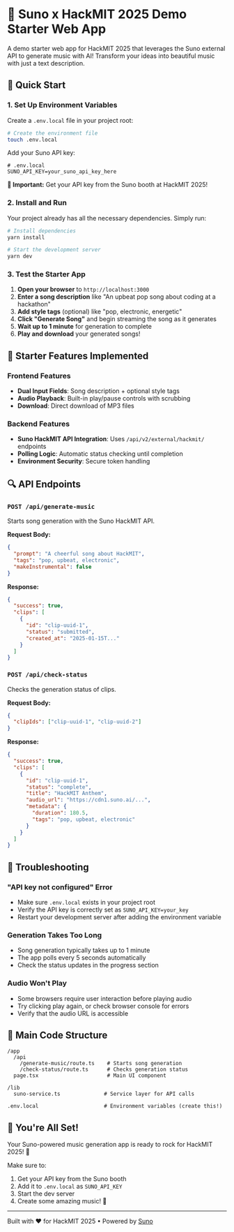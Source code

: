 # 🎵 Suno x HackMIT 2025 Demo Starter Web App

A demo starter web app for HackMIT 2025 that leverages the Suno external API to generate music with AI! Transform your ideas into beautiful music with just a text description.

## 🚀 Quick Start

### 1. Set Up Environment Variables

Create a `.env.local` file in your project root:

```bash
# Create the environment file
touch .env.local
```

Add your Suno API key:

```env
# .env.local
SUNO_API_KEY=your_suno_api_key_here
```

**🚨 Important:** Get your API key from the Suno booth at HackMIT 2025!

### 2. Install and Run

Your project already has all the necessary dependencies. Simply run:

```bash
# Install dependencies
yarn install

# Start the development server
yarn dev
```

### 3. Test the Starter App

1. **Open your browser** to `http://localhost:3000`
2. **Enter a song description** like "An upbeat pop song about coding at a hackathon"
3. **Add style tags** (optional) like "pop, electronic, energetic"
4. **Click "Generate Song"** and begin streaming the song as it generates
5. **Wait up to 1 minute** for generation to complete
6. **Play and download** your generated songs!

## 🎯 Starter Features Implemented

### Frontend Features

- **Dual Input Fields**: Song description + optional style tags
- **Audio Playback**: Built-in play/pause controls with scrubbing
- **Download**: Direct download of MP3 files

### Backend Features

- **Suno HackMIT API Integration**: Uses `/api/v2/external/hackmit/` endpoints
- **Polling Logic**: Automatic status checking until completion
- **Environment Security**: Secure token handling

## 🔍 API Endpoints

### `POST /api/generate-music`

Starts song generation with the Suno HackMIT API.

**Request Body:**

```json
{
  "prompt": "A cheerful song about HackMIT",
  "tags": "pop, upbeat, electronic",
  "makeInstrumental": false
}
```

**Response:**

```json
{
  "success": true,
  "clips": [
    {
      "id": "clip-uuid-1",
      "status": "submitted",
      "created_at": "2025-01-15T..."
    }
  ]
}
```

### `POST /api/check-status`

Checks the generation status of clips.

**Request Body:**

```json
{
  "clipIds": ["clip-uuid-1", "clip-uuid-2"]
}
```

**Response:**

```json
{
  "success": true,
  "clips": [
    {
      "id": "clip-uuid-1",
      "status": "complete",
      "title": "HackMIT Anthem",
      "audio_url": "https://cdn1.suno.ai/...",
      "metadata": {
        "duration": 180.5,
        "tags": "pop, upbeat, electronic"
      }
    }
  ]
}
```

## 🐛 Troubleshooting

### "API key not configured" Error

- Make sure `.env.local` exists in your project root
- Verify the API key is correctly set as `SUNO_API_KEY=your_key`
- Restart your development server after adding the environment variable

### Generation Takes Too Long

- Song generation typically takes up to 1 minute
- The app polls every 5 seconds automatically
- Check the status updates in the progress section

### Audio Won't Play

- Some browsers require user interaction before playing audio
- Try clicking play again, or check browser console for errors
- Verify that the audio URL is accessible

## 📝 Main Code Structure

```
/app
  /api
    /generate-music/route.ts    # Starts song generation
    /check-status/route.ts      # Checks generation status
  page.tsx                      # Main UI component

/lib
  suno-service.ts              # Service layer for API calls

.env.local                     # Environment variables (create this!)
```

## 🎉 You're All Set!

Your Suno-powered music generation app is ready to rock for HackMIT 2025! 🎸

Make sure to:

1. Get your API key from the Suno booth
2. Add it to `.env.local` as `SUNO_API_KEY`
3. Start the dev server
4. Create some amazing music! 🎵

---

Built with ❤️ for HackMIT 2025 • Powered by [Suno](https://suno.com)
